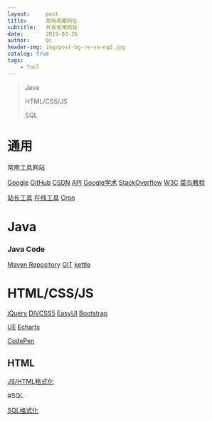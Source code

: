 ```yaml
---
layout:     post
title:      常用收藏网址
subtitle:   开发常用网站
date:       2019-03-26
author:     Qc
header-img: img/post-bg-re-vs-ng2.jpg
catalog: true
tags:
    - Tool
---
```


> Java
> 
> HTML/CSS/JS
> 
> SQL

# 通用
常用工具网站

[Google](https://www.google.com)
[GitHub](https://github.com/)
[CSDN](https://www.csdn.net/)
[API](http://tool.oschina.net/apidocs)
[Google学术](http://ac.scmor.com/)
[StackOverflow](https://stackoverflow.com/)
[W3C](https://www.w3cschool.cn/)
[菜鸟教程](http://www.runoob.com/)

[站长工具](http://tool.chinaz.com/)
[在线工具](http://tool.oschina.net/)
[Cron](http://cron.qqe2.com/)

# Java

### Java Code

[Maven Repository](http://mvnrepository.com/)
[GIT](https://www.liaoxuefeng.com/wiki/0013739516305929606dd18361248578c67b8067c8c017b000)
[kettle](http://www.kettle.net.cn/category/use)

# HTML/CSS/JS

[jQuery](http://jquery.cuishifeng.cn/)
[DIVCSS5](http://www.divcss5.com/)
[EasyUI](http://www.jeasyui.com/documentation/index.php)
[Bootstrap](https://v3.bootcss.com/components/)

[UE](http://ueditor.baidu.com/doc/#UE.Editor)
[Echarts](https://echarts.baidu.com/api.html)

[CodePen](https://codepen.io/)

## HTML

[JS/HTML格式化](http://tool.chinaz.com/Tools/jsformat.aspx)

#SQL

[SQL格式化](https://www.sojson.com/sql.html)